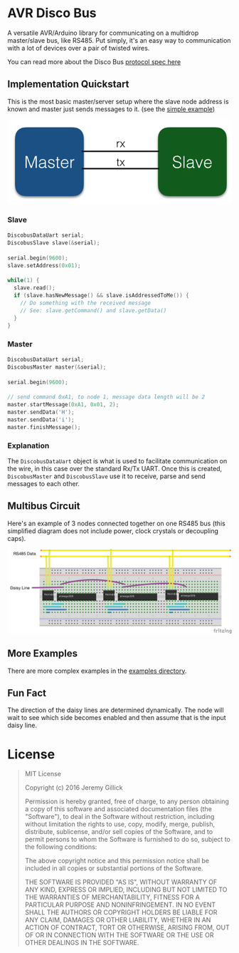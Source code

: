 # AVR Disco Bus

A versatile AVR/Arduino library for communicating on a multidrop master/slave bus, like RS485.
Put simply, it's an easy way to communication with a lot of devices over a pair of twisted wires.

You can read more about the Disco Bus [protocol spec here](https://github.com/jgillick/Disco-Bus-Protocol)

## Implementation Quickstart

This is the most basic master/server setup where the slave node address is known and master
just sends messages to it. (see the [simple example](examples/01_simple))

![Simple Demo](examples/diagrams/serial-simple.png?raw=true)

### Slave

```cpp
DiscobusDataUart serial;
DiscobusSlave slave(&serial);

serial.begin(9600);
slave.setAddress(0x01);

while(1) {
  slave.read();
  if (slave.hasNewMessage() && slave.isAddressedToMe()) {
    // Do something with the received message
    // See: slave.getCommand() and slave.getData()
  }
}
```

### Master

```c
DiscobusDataUart serial;
DiscobusMaster master(&serial);

serial.begin(9600);

// send command 0xA1, to node 1, message data length will be 2
master.startMessage(0xA1, 0x01, 2);
master.sendData('H');
master.sendData('i');
master.finishMessage();
```

### Explanation

The `DiscobusDataUart` object is what is used to facilitate communication on the wire,
in this case over the standard Rx/Tx UART. Once this is created, `DiscobusMaster` and
`DiscobusSlave` use it to receive, parse and send messages to each other.

## Multibus Circuit

Here's an example of 3 nodes connected together on one RS485 bus
(this simplified diagram does not include power, clock crystals or decoupling caps).

![Simple Circuit](./examples/diagrams/circuit_simple.png)

## More Examples

There are more complex examples in the [examples directory](/MultidropBusProtocol/examples/).

## Fun Fact
The direction of the daisy lines are determined dynamically. The node will wait
to see which side becomes enabled and then assume that is the input daisy line.


# License

> MIT License
>
> Copyright (c) 2016 Jeremy Gillick
>
> Permission is hereby granted, free of charge, to any person obtaining a copy
> of this software and associated documentation files (the "Software"), to deal
> in the Software without restriction, including without limitation the rights
> to use, copy, modify, merge, publish, distribute, sublicense, and/or sell
> copies of the Software, and to permit persons to whom the Software is
> furnished to do so, subject to the following conditions:
>
> The above copyright notice and this permission notice shall be included in all
> copies or substantial portions of the Software.
>
> THE SOFTWARE IS PROVIDED "AS IS", WITHOUT WARRANTY OF ANY KIND, EXPRESS OR
> IMPLIED, INCLUDING BUT NOT LIMITED TO THE WARRANTIES OF MERCHANTABILITY,
> FITNESS FOR A PARTICULAR PURPOSE AND NONINFRINGEMENT. IN NO EVENT SHALL THE
> AUTHORS OR COPYRIGHT HOLDERS BE LIABLE FOR ANY CLAIM, DAMAGES OR OTHER
> LIABILITY, WHETHER IN AN ACTION OF CONTRACT, TORT OR OTHERWISE, ARISING FROM,
> OUT OF OR IN CONNECTION WITH THE SOFTWARE OR THE USE OR OTHER DEALINGS IN THE
> SOFTWARE.